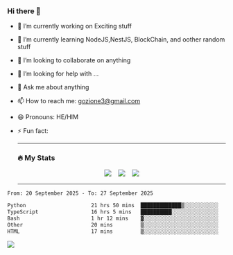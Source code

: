 ### Hi there 👋

<!--
**charlieScript/charlieScript** is a ✨ _special_ ✨ repository because its `README.md` (this file) appears on your GitHub profile.

Here are some ideas to get you started: -->

- 🔭 I’m currently working on Exciting stuff
- 🌱 I’m currently learning NodeJS,NestJS, BlockChain, and oother random stuff
- 👯 I’m looking to collaborate on anything
- 🤔 I’m looking for help with ...
- 💬 Ask me about anything
- 📫 How to reach me: gozione3@gmail.com
- 😄 Pronouns: HE/HIM
- ⚡ Fun fact:


  ---

  ### :fire: My Stats

  <div id="stats" align="center">
  <img src="http://github-readme-streak-stats.herokuapp.com?user=charlieScript&theme=dark&date_format=M%20j%5B%2C%20Y%5D" />&nbsp;&nbsp;&nbsp;
  <img src="https://github-readme-stats.vercel.app/api/top-langs/?username=charlieScript&layout=compact&theme=vision-friendly-dark"/>&nbsp;&nbsp;&nbsp;
  <img src="https://github-readme-stats.vercel.app/api?username=charlieScript&show_icons=true&theme=radical"/>
  </div>

  ---



<!--START_SECTION:waka-->

```txt
From: 20 September 2025 - To: 27 September 2025

Python                     21 hrs 50 mins  █████████████▒░░░░░░░░░░░   53.87 %
TypeScript                 16 hrs 5 mins   ██████████░░░░░░░░░░░░░░░   39.68 %
Bash                       1 hr 12 mins    ▓░░░░░░░░░░░░░░░░░░░░░░░░   02.96 %
Other                      20 mins         ▒░░░░░░░░░░░░░░░░░░░░░░░░   00.83 %
HTML                       17 mins         ▒░░░░░░░░░░░░░░░░░░░░░░░░   00.74 %
```

<!--END_SECTION:waka-->
![](https://komarev.com/ghpvc/?username=charlieScript)
